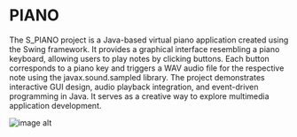 # PIANO
The S_PIANO project is a Java-based virtual piano application created using the Swing framework. It provides a graphical interface resembling a piano keyboard, allowing users to play notes by clicking buttons. Each button corresponds to a piano key and triggers a WAV audio file for the respective note using the javax.sound.sampled library. The project demonstrates interactive GUI design, audio playback integration, and event-driven programming in Java. It serves as a creative way to explore multimedia application development.

![image alt]()
